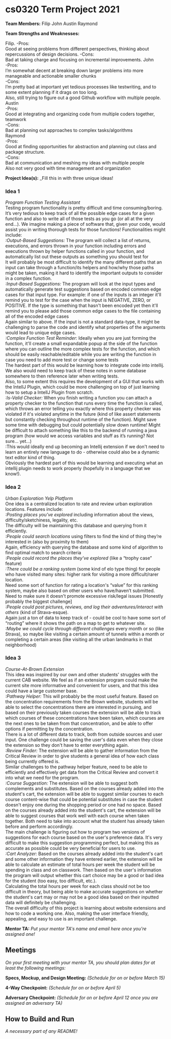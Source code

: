 # cs0320 Term Project 2021

**Team Members:** Filip John Austin Raymond

**Team Strengths and Weaknesses:** 

Filip. 
-Pros:   
Good at seeing problems from different perspectives, thinking about repercussions of design decisions. 
-Cons:  
Bad at taking charge and focusing on incremental improvements. 
John  
-Pros:  
I’m somewhat decent at breaking down larger problems into more manageable and actionable smaller chunks   
-Cons:  
I’m pretty bad at important yet tedious processes like testwriting, and to some extent planning if it drags on too long.   
Also, still trying to figure out a good Github workflow with multiple people.   
Austin   
-Pros:  
Good at integrating and organizing code from multiple coders together, teamwork  
-Cons:  
Bad at planning out approaches to complex tasks/algorithms  
Raymond   
-Pros:   
Good at finding opportunities for abstraction and planning out class and package structure.  
-Cons:  
Bad at communication and meshing my ideas with multiple people  
Also not very good with time management and organization  


**Project Idea(s):** _Fill this in with three unique ideas!  
### Idea 1  
_Program Function Testing Assistant_  
Testing program functionality is pretty difficult and time consuming/boring. It’s very tedious to keep track of all the possible edge cases for a given function and also to write all of those tests as you go (or all at the very end…). We imagine making a piece of software that, given your code, would assist you in writing thorough tests for those functions! Functionalities might include:  
  _:Output-Based Suggestions:_ The program will collect a list of returns, executions, and errors thrown in your function including errors and executions thrown by helper functions called in your function, and automatically list out these outputs as something you should test for  
It will probably be most difficult to identify the many different paths that an input can take through a function/its helpers and how/why those paths might be taken, making it hard to identify the important outputs to consider in a complex function.  
  _:Input-Based Suggestions:_ The program will look at the input types and automatically generate test suggestions based on encoded common edge cases for that input type. For example: if one of the inputs is an integer it'll remind you to test for the case when the input is NEGATIVE, ZERO, or POSITIVE. If the type is something that hasn't been encoded yet then it'll remind you to please add those common edge cases to the file containing all of the encoded edge cases  
Again similar to above. If the input is not a standard data-type, it might be challenging to parse the code and identify what properties of the arguments would lead to unique edge cases.  
  _:Complex Function Test Reminder:_ Ideally when you are just forming the function, it'll create a small expandable popup at the side of the function where you can outline the more complex tests for the function, and which should be easily reachable/editable while you are writing the function in case you need to add more test or change some tests  
The hardest part of this would be learning how to integrate code into intellij. We also would need to keep track of these notes in some database somewhere to then reference later when writing tests.   
Also, to some extent this requires the development of a GUI that works with the IntelIJ Plugin, which could be more challenging on top of just learning how to setup a IntelIJ Plugin from scratch.   
  _:Is-Valid Checker:_ When you finish writing a function you can attach a property checker to the function that runs every time the function is called, which throws an error telling you exactly where this property checker was violated if it's violated anytime in the future (kind of like assert statements but constantly checking throughout runtime of the function). Might save some time with debugging but could potentially slow down runtime!
Might be difficult to attach something like this to the backend of running a java program (how would we access variables and stuff as it’s running? Not sure... yet…)  
  :This would ideally end up becoming an Intellij extension if we don't need to learn an entirely new language to do - otherwise could also be a dynamic text editor kind of thing.  
Obviously the hardest part of this would be learning and executing what an intellij plugin needs to work properly (hopefully in a language that we know!).
  

### Idea 2  
_Urban Exploration Yelp Platform_  
One idea is a centralized location to rate and review urban exploration locations. Features include:  
  _:Posting places you've explored_ including information about the views, difficulty/sketchiness, legality, etc.  
The difficulty will be maintaining this database and querying from it efficiently.  
  _:People could search locations_ using filters to find the kind of thing they’re interested in (also by proximity to them)  
Again, efficiency with querying the database and some kind of algorithm to find optimal match to search criteria  
  _:People could record the places they've explored_ (like a “trophy case” feature)  
  _:There could be a ranking system_ (some kind of elo type thing) for people who have visited many sites: higher rank for visiting a more difficult/rarer location.   
Need some sort of function for rating a location's “value” for this ranking system, maybe also based on other users who have/haven’t submitted.  
Need to make sure it doesn't promote excessive risk/legal issues [Honestly probably the biggest challenge]   
  _:People could post pictures, reviews, and log their adventures/interact with others_ (kind of Strava-esque).  
Again just a ton of data to keep track of - could be cool to have some sort of “routing” where it shows the path on a map to get to whatever site.  
  _:Maybe we could cycle through different challenges_ every month or so (like Strava), so maybe like visiting a certain amount of tunnels within a month or completing a certain areas (like visiting all the urban landmarks in that neighborhood)  


### Idea 3  
 _Course-At-Brown Extension_  
This idea was inspired by our own and other students' struggles with the current CAB website. We feel as if an extension program could make the current site more informative and convenient for users, and that this idea could have a large customer base.  
  _:Pathway Helper:_ This will probably be the most useful feature. Based on the concentration requirements from the Brown website, students will be able to select the concentrations there are interested in pursuing, and based on their previously taken courses the extension will be able to track which courses of these concentrations have been taken, which courses are the next ones to be taken from that concentration, and be able to offer options if permitting by the concentration.  
There is a lot of different data to track, both from outside sources and user input. One challenge could be saving the user's data even when they close the extension so they don't have to enter everything again.  
  _:Review Finder:_ The extension will be able to gather information from the Critical Review in order to give students a general idea of how each class being currently offered is.  
Similar challenges to the pathway helper feature, need to be able to efficiently and effectively get data from the Critical Review and convert it into what we need for the program.  
  _:Course Suggestion:_ The extension will be able to suggest both complements and substitutes. Based on the courses already added into the student's cart, the extension will be able to suggest similar courses to each course content-wise that could be potential substitutes in case the student doesn't enjoy one during the shopping period or one had no space. Based on the courses already added into the student's cart, the extension will be able to suggest courses that work well with each course when taken together. Both need to take into account what the student has already taken before and perform accordingly.  
The main challenge is figuring out how to program two versions of suggestions for each course based on the user's preference data. It's very difficult to make this suggestion programming perfect, but making this as accurate as possible could be very beneficial for users to use.  
  _:Cart Analyzer:_ Based on the courses already added into the student's cart and some other information they have entered earlier, the extension will be able to calculate an estimate of total hours per week the student will be spending in class and on classwork. Then based on the user's information the program will output whether this cart choice may be a good or bad idea for the student (too easy, too difficult, etc.).  
Calculating the total hours per week for each class should not be too difficult in theory, but being able to make accurate suggestions on whether the student's cart may or may not be a good idea based on their inputted data will definitely be challenging.  
The overall difficulty of this project is learning about website extensions and how to code a working one. Also, making the user interface friendly, appealing, and easy to use is an important challenge.  


**Mentor TA:** _Put your mentor TA's name and email here once you're assigned one!_

## Meetings
_On your first meeting with your mentor TA, you should plan dates for at least the following meetings:_

**Specs, Mockup, and Design Meeting:** _(Schedule for on or before March 15)_

**4-Way Checkpoint:** _(Schedule for on or before April 5)_

**Adversary Checkpoint:** _(Schedule for on or before April 12 once you are assigned an adversary TA)_

## How to Build and Run
_A necessary part of any README!_
